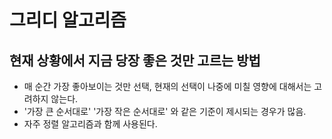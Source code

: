 # 그리디 알고리즘
## 현재 상황에서 지금 당장 좋은 것만 고르는 방법

* 매 순간 가장 좋아보이는 것만 선택, 현재의 선택이 나중에 미칠 영향에 대해서는 고려하지 않는다.
* '가장 큰 순서대로' '가장 작은 순서대로' 와 같은 기준이 제시되는 경우가 많음.
* 자주 정렬 알고리즘과 함께 사용된다.
